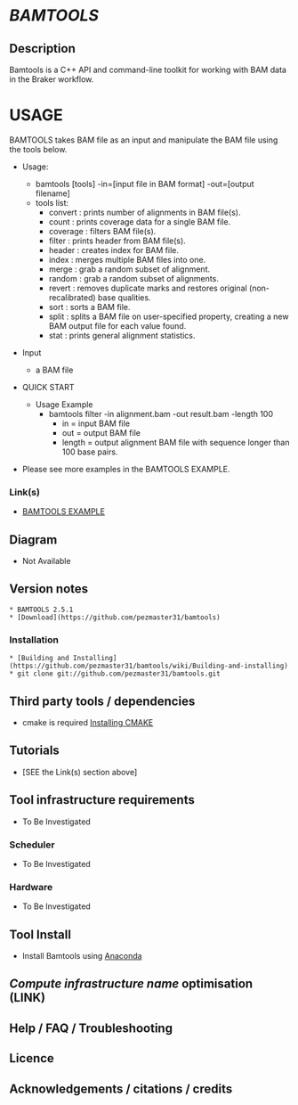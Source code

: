 # *BAMTOOLS*

## Description
Bamtools is a C++ API and command-line toolkit for working with BAM data in the Braker workflow.

# USAGE
BAMTOOLS takes BAM file as an input and manipulate the BAM file using the tools below.

* Usage:
  * bamtools [tools] -in=[input file in BAM format] -out=[output filename]
  * tools list:
  	* convert  : prints number of alignments in BAM file(s).
	* count    : prints coverage data for a single BAM file.
	* coverage : filters BAM file(s).
	* filter   : prints header from BAM file(s).
	* header   : creates index for BAM file.
	* index    : merges multiple BAM files into one.
	* merge    : grab a random subset of alignment.
	* random   : grab a random subset of alignments.
	* revert   : removes duplicate marks and restores original (non-recalibrated) base qualities.
	* sort     : sorts a BAM file.
	* split    : splits a BAM file on user-specified property, creating a new BAM output file for each value found.
	* stat     : prints general alignment statistics.


* Input  
  * a BAM file 
* QUICK START 
  * Usage Example
  	* bamtools filter -in alignment.bam -out result.bam -length 100
		* in     = input BAM file
		* out    = output BAM file
		* length = output alignment BAM file with sequence longer than 100 base pairs.

- Please see more examples in the BAMTOOLS EXAMPLE.


### Link(s)
  * [BAMTOOLS EXAMPLE](https://hcc.unl.edu/docs/applications/app_specific/bioinformatics_tools/data_manipulation_tools/bamtools/running_bamtools_commands/)


## Diagram
   * Not Available

## Version notes
    * BAMTOOLS 2.5.1
	* [Download](https://github.com/pezmaster31/bamtools)

### Installation
    * [Building and Installing](https://github.com/pezmaster31/bamtools/wiki/Building-and-installing)
	* git clone git://github.com/pezmaster31/bamtools.git

## Third party tools / dependencies
   * cmake is required [Installing CMAKE](https://cmake.org/install/)

## Tutorials
   * [SEE the Link(s) section above]

## Tool infrastructure requirements
   * To Be Investigated

### Scheduler
   * To Be Investigated

### Hardware
   * To Be Investigated

## Tool Install
   * Install Bamtools using [Anaconda](https://anaconda.org/bioconda/bamtools)

## *Compute infrastructure name* optimisation (**LINK**)

## Help / FAQ / Troubleshooting

## Licence

## Acknowledgements / citations / credits
